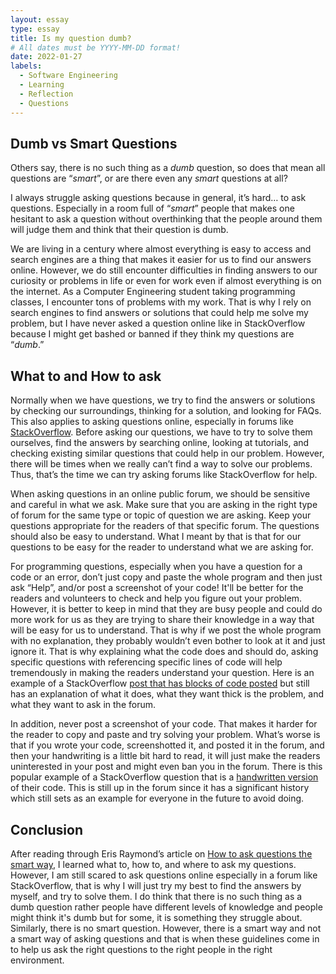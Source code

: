 ```yaml
---
layout: essay
type: essay
title: Is my question dumb?
# All dates must be YYYY-MM-DD format!
date: 2022-01-27
labels:
  - Software Engineering
  - Learning
  - Reflection
  - Questions
---
```


## Dumb vs Smart Questions

Others say, there is no such thing as a *dumb* question, so does that mean all questions are “*smart*”, or are there even any *smart* questions at all?

I always struggle asking questions because in general, it’s hard… to ask questions. Especially in a room full of “*smart*” people that makes one hesitant to ask a question without overthinking that the people around them will judge them and think that their question is dumb. 
 
We are living in a century where almost everything is easy to access and search engines are a thing that makes it easier for us to find our answers online. However, we do still encounter difficulties in finding answers to our curiosity or problems in life or even for work even if almost everything is on the internet. As a Computer Engineering student taking programming classes, I encounter tons of problems with my work. That is why I rely on search engines to find answers or solutions that could help me solve my problem, but I have never asked a question online like in StackOverflow because I might get bashed or banned if they think my questions are “*dumb*.”

## What to and How to ask

Normally when we have questions, we try to find the answers or solutions by checking our surroundings, thinking for a solution, and looking for FAQs. This also applies to asking questions online, especially in forums like [StackOverflow](https://stackoverflow.com/). Before asking our questions, we have to try to solve them ourselves, find the answers by searching online, looking at tutorials, and checking existing similar questions that could help in our problem. However, there will be times when we really can’t find a way to solve our problems. Thus, that’s the time we can try asking forums like StackOverflow for help. 

When asking questions in an online public forum, we should be sensitive and careful in what we ask. Make sure that you are asking in the right type of forum for the same type or topic of question we are asking. Keep your questions appropriate for the readers of that specific forum. The questions should also be easy to understand. What I meant by that is that for our questions to be easy for the reader to understand what we are asking for. 

For programming questions, especially when you have a question for a code or an error, don’t just copy and paste the whole program and then just ask “Help”, and/or post a screenshot of your code! It'll be better for the readers and volunteers to check and help you figure out your problem. However, it is better to keep in mind that they are busy people and could do more work for us as they are trying to share their knowledge in a way that will be easy for us to understand. That is why if we post the whole program with no explanation, they probably wouldn’t even bother to look at it and just ignore it. That is why explaining what the code does and should do, asking specific questions with referencing specific lines of code will help tremendously in making the readers understand your question. Here is an example of a StackOverflow [post that has blocks of code posted](https://stackoverflow.com/questions/11227809/why-is-processing-a-sorted-array-faster-than-processing-an-unsorted-array ) but still has an explanation of what it does, what they want thick is the problem, and what they want to ask in the forum. 

In addition, never post a screenshot of your code. That makes it harder for the reader to copy and paste and try solving your problem. What’s worse is that if you wrote your code, screenshotted it, and posted it in the forum, and then your handwriting is a little bit hard to read, it will just make the readers uninterested in your post and might even ban you in the forum. There is this popular example of a StackOverflow question that is a [handwritten version]( https://stackoverflow.com/questions/5508110/why-is-this-program-erroneously-rejected-by-three-c-compilers) of their code. This is still up in the forum since it has a significant history which still sets as an example for everyone in the future to avoid doing.

## Conclusion

After reading through Eris Raymond’s article on [How to ask questions the smart way](http://www.catb.org/esr/faqs/smart-questions.html), I learned what to, how to, and where to ask my questions. However, I am still scared to ask questions online especially in a forum like StackOverflow, that is why I will just try my best to find the answers by myself, and try to solve them. I do think that there is no such thing as a dumb question rather people have different levels of knowledge and people might think it's dumb but for some, it is something they struggle about. Similarly, there is no smart question. However, there is a smart way and not a smart way of asking questions and that is when these guidelines come in to help us ask the right questions to the right people in the right environment.


